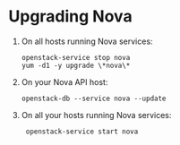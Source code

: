 # Upgrading Nova

1. On all hosts running Nova services:

       openstack-service stop nova
       yum -d1 -y upgrade \*nova\*

1. On your Nova API host:

       openstack-db --service nova --update

1. On all your hosts running Nova services:
 
        openstack-service start nova


